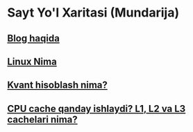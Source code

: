 # Sayt Yo'l Xaritasi (Mundarija)

## [Blog haqida](about.html)

## [Linux Nima](linux.html)

## [Kvant hisoblash nima?](quantum.html)

## [CPU cache qanday ishlaydi? L1, L2 va L3 cachelari nima?](cpu_cache.html)